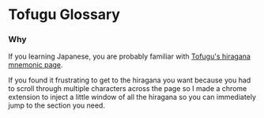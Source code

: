 # Tofugu Glossary

### Why

If you learning Japanese, you are probably familiar with [Tofugu's hiragana mnemonic page](https://www.tofugu.com/japanese/learn-hiragana/).

If you found it frustrating to get to the hiragana you want because you had to scroll through multiple characters across the page so I made a chrome extension to inject a little window of all the hiragana so you can immediately jump to the section you need.

